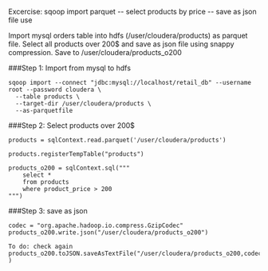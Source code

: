 
Excercise: sqoop import parquet -- select products by price -- save as json file use 

Import mysql orders table into hdfs (/user/cloudera/products) as parquet file.
Select all products over 200$ and save as json file using snappy compression. 
Save to /user/cloudera/products_o200

###Step 1: Import from mysql to hdfs

```
sqoop import --connect "jdbc:mysql://localhost/retail_db" --username root --password cloudera \
  --table products \
  --target-dir /user/cloudera/products \
  --as-parquetfile
```


###Step 2: Select products over 200$ 

```
products = sqlContext.read.parquet('/user/cloudera/products')

products.registerTempTable("products")

products_o200 = sqlContext.sql("""
	select *
	from products
	where product_price > 200
""")

```


###Step 3: save as json

```
codec = "org.apache.hadoop.io.compress.GzipCodec"
products_o200.write.json("/user/cloudera/products_o200")

To do: check again
products_o200.toJSON.saveAsTextFile("/user/cloudera/products_o200,codec )
```